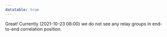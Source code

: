 ```yaml
---
datatable: true
---
```



Great! Currently (2021-10-23 08:00) we do not see any relay groups
in end-to-end correlation position.
